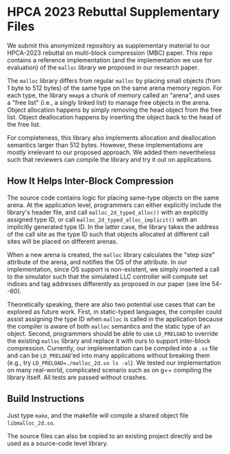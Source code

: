 
HPCA 2023 Rebuttal Supplementary Files
======================================

We submit this anonymized repository as supplementary material to our HPCA-2023 rebuttal on 
multi-block compression (MBC) paper. 
This repo contains a reference implementation (and the implementation we use for evaluation) of 
the `malloc` library we proposed in our research paper.

The `malloc` library differs from regular `malloc` by placing small objects (from 1 byte to 512 bytes) 
of the same type on the same arena memory region. For each type, the library `mmap`s a chunk of memory
called an "arena", and uses a "free list" (i.e., a singly linked list) to manage free objects in the arena. 
Object allocation happens by simply removing the head object from the free list.
Object deallocation happens by inserting the object back to the head of the free list.

For completeness, this library also implements allocation and deallocation semantics larger than 512 bytes. 
However, these implementations are mostly irrelevant to our proposed approach. We added them nevertheless 
such that reviewers can compile the library and try it out on applications.

How It Helps Inter-Block Compression
------------------------------------

The source code contains logic for placing same-type objects on the same arena. 
At the application level, programmers can either explicitly include the library's header file, and call
`malloc_2d_typed_alloc()` with an explicitly assigned type ID, or call `malloc_2d_typed_alloc_implicit()`
with an implicitly generated type ID. In the latter case, the library takes the address of the call site as the 
type ID such that objects allocated at different call sites will be placed on different arenas.

When a new arena is created, the `malloc` library calculates the "step size" attribute of the arena, 
and notifies the OS of the attribute. In our implementation, since OS support is non-existent, we simply
inserted a call to the simulator such that the simulated LLC controller will compute set indices and tag addresses
differently as proposed in our paper (see line 54--60).

Theoretically speaking, there are also two potential use cases that can be explored as future work.
First, in static-typed languages, the compiler could assist assigning the type ID when `malloc` is 
called in the application because the compiler is aware of both `malloc` semantics and the static type 
of an object.
Second, programmers should be able to use `LD_PRELOAD` to override the existing `malloc` library and replace 
it with ours to support inter-block compression. Currently, our implementation can be compiled into a `.so` file
and can be `LD_PRELOAD`'ed into many applications without breaking them 
(e.g., try `LD_PRELOAD=./malloc_2d.so ls -al`). We tested our implementation on many real-world, complicated scenario
such as on g++ compiling the library itself. All tests are passed without crashes.

Build Instructions
------------------

Just type `make`, and the makefile will compile a shared object file `libmalloc_2d.so`. 

The source files can also be copied to an existing project directly and be used as a source-code 
level library. 
